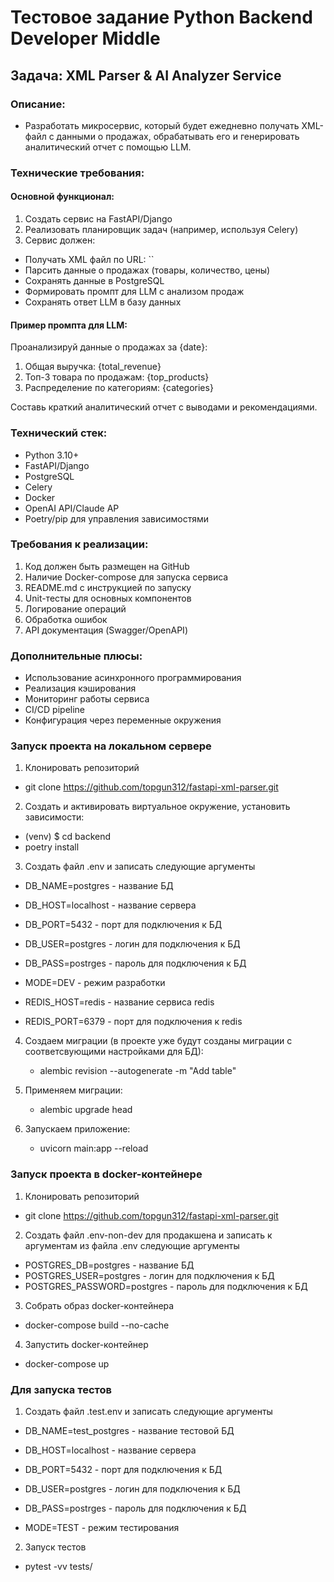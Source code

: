 # Тестовое задание Python Backend Developer Middle

## Задача: XML Parser & AI Analyzer Service

### Описание:
- Разработать микросервис, который будет ежедневно получать XML-файл с данными о продажах, обрабатывать его и генерировать аналитический отчет с помощью LLM.

### Технические требования:
#### Основной функционал:
1. Создать сервис на FastAPI/Django
2. Реализовать планировщик задач (например, используя Celery)
3. Сервис должен:
- Получать XML файл по URL: ``
- Парсить данные о продажах (товары, количество, цены)
- Сохранять данные в PostgreSQL
- Формировать промпт для LLM с анализом продаж
- Сохранять ответ LLM в базу данных

#### Пример промпта для LLM:
Проанализируй данные о продажах за {date}:
1. Общая выручка: {total_revenue}
2. Топ-3 товара по продажам: {top_products}
3. Распределение по категориям: {categories}

Составь краткий аналитический отчет с выводами и рекомендациями.

### Технический стек:
- Python 3.10+
- FastAPI/Django
- PostgreSQL
- Celery
- Docker
- OpenAI API/Claude AP
- Poetry/pip для управления зависимостями

### Требования к реализации:
1. Код должен быть размещен на GitHub
2. Наличие Docker-compose для запуска сервиса
3. README.md с инструкцией по запуску
4. Unit-тесты для основных компонентов
5. Логирование операций
6. Обработка ошибок
7. API документация (Swagger/OpenAPI)

### Дополнительные плюсы:
- Использование асинхронного программирования
- Реализация кэширования
- Мониторинг работы сервиса
- CI/CD pipeline
- Конфигурация через переменные окружения

### Запуск проекта на локальном сервере
1. Клонировать репозиторий
- git clone https://github.com/topgun312/fastapi-xml-parser.git
2. Cоздать и активировать виртуальное окружение, установить зависимости:
- (venv) $ cd backend
- poetry install
3. Создать файл .env и записать следующие аргументы

- DB_NAME=postgres - название БД
- DB_HOST=localhost - название сервера
- DB_PORT=5432 - порт для подключения к БД
- DB_USER=postgres - логин для подключения к БД
- DB_PASS=postrges - пароль для подключения к БД

- MODE=DEV - режим разработки

- REDIS_HOST=redis - название сервиса redis
- REDIS_PORT=6379 - порт для подключения к redis


4. Создаем миграции (в проекте уже будут созданы миграции с соответсвующими настройками для БД):
   -  alembic revision --autogenerate -m "Add table"

5. Применяем миграции:
   - alembic upgrade head

6. Запускаем приложение:
   - uvicorn main:app --reload


### Запуск проекта в docker-контейнере
1. Клонировать репозиторий
- git clone https://github.com/topgun312/fastapi-xml-parser.git

2. Создать файл .env-non-dev для продакшена и записать к аргументам из файла .env следующие аргументы
- POSTGRES_DB=postgres - название БД
- POSTGRES_USER=postgres - логин для подключения к БД
- POSTGRES_PASSWORD=postgres - пароль для подключения к БД

3. Собрать образ docker-контейнера
- docker-compose build --no-cache

4. Запустить docker-контейнер
- docker-compose up

### Для запуска тестов 
1. Создать файл .test.env и записать следующие аргументы
- DB_NAME=test_postgres - название тестовой БД
- DB_HOST=localhost - название сервера
- DB_PORT=5432 - порт для подключения к БД
- DB_USER=postgres - логин для подключения к БД
- DB_PASS=postrges - пароль для подключения к БД

- MODE=TEST - режим тестирования

2. Запуск тестов 
- pytest -vv tests/